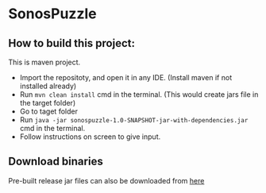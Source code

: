 # SonosPuzzle

## How to build this project:
This is maven project.

* Import the repositoty, and open it in any IDE. (Install maven if not installed already)
* Run ```mvn clean install``` cmd in the terminal. (This would create jars file in the target folder)
* Go to taget folder
* Run ```java -jar sonospuzzle-1.0-SNAPSHOT-jar-with-dependencies.jar``` cmd in the terminal.
* Follow instructions on screen to give input.

## Download binaries
Pre-built release jar files can also be downloaded from [here](https://github.com/bharathGuntamadugu/SonosPuzzle/releases)
